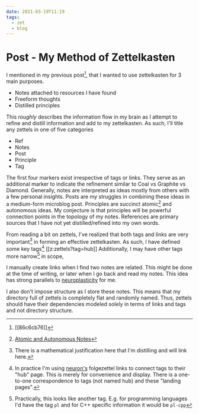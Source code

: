 ```yaml
---
date: 2021-03-19T11:19
tags:
  - zet
  - blog
---
```


# Post - My Method of Zettelkasten

I mentioned in my previous post[^prev], that I wanted to use zettelkasten for 3
main purposes.
* Notes attached to resources I have found
* Freeform thoughts
* Distilled principles

This _roughly_ describes the information flow in my brain as I attempt to refine
and distill information and add to my zettelkasten. As such, I'll title any
zettels in one of five categories
* Ref
* Notes
* Post
* Principle
* Tag

The first four markers exist irrespective of tags or links. They serve as an additional
marker to indicate the refinement similar to Coal vs Graphite vs Diamond.
Generally, notes are interpreted as ideas mostly from others with a few personal
insights. Posts are my struggles in combining these ideas in a medium-form
microblog post. Principles are succinct atomic[^atomic] and autonomous ideas.
My conjecture is that principles will be powerful connection points in the
topology of my notes. References are primary sources that I have not yet
distilled/refined into my own words.

From reading a bit on zettels, I've realized that both tags and links are very
important[^math] in forming an effective zettelkasten. As such, I have defined some
key tags[^tags]
[[z:zettels?tag=hub]]
Additionally, I may have other tags more narrow[^narrow] in scope,

I manually create links when I find two notes are related. This might be done
at the time of writing, or later when I go back and read my notes. This idea
has strong parallels to
[neuroplasticity](https://en.wikipedia.org/wiki/Neuroplasticity) for me.

I also don't impose structure as I store these notes. This means that my
directory full of zettels is completely flat and randomly named. Thus, zettels
should have their dependencies modeled solely in terms of links and tags and
not directory structure.

[^prev]: [[86c6cb76]]
[^atomic]: [Atomic and Autonomous Notes](https://neuron.zettel.page/atomic)
[^tags]: In practice I'm using [neuron's](https://github.com/srid/neuron) folgezettel links to connect tags to their "hub" page. This is merely for convenience and display. There is a one-to-one correspondence to tags (not named hub) and these "landing pages".
[^math]: There is a mathematical justification here that I'm distilling and will link here.
[^narrow]: Practically, this looks like another tag. E.g. for programming languages I'd have the tag `pl` and for C++ specific information it would be `pl-cpp`
